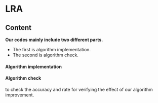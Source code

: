 # LRA
## Content
**Our codes mainly include two different parts.**
* The first is algorithm implementation.
* The second is algorithm check. 

#### Algorithm implementation

#### Algorithm check
to check the accuracy and rate for verifying the effect of our algorithm improvement.

